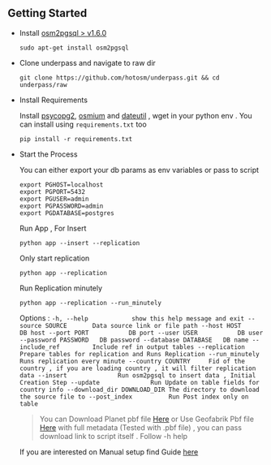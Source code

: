 ## Getting Started 

- Install [osm2pgsql > v1.6.0](https://osm2pgsql.org/doc/install.html)
    ```
    sudo apt-get install osm2pgsql
    ```
- Clone underpass and navigate to raw dir
    ```
    git clone https://github.com/hotosm/underpass.git && cd underpass/raw
    ```

- Install Requirements

    Install [psycopg2](https://pypi.org/project/psycopg2/), [osmium](https://pypi.org/project/osmium/) and [dateutil](https://pypi.org/project/python-dateutil/) , wget in your python env . You can install using ```requirements.txt``` too 

    ```
    pip install -r requirements.txt
    ```

 - Start the Process

    You can either export your db params as env variables or pass to script 
    ```
    export PGHOST=localhost
    export PGPORT=5432
    export PGUSER=admin
    export PGPASSWORD=admin
    export PGDATABASE=postgres
    ```
    Run App , For Insert 
    ```
    python app --insert --replication
    ```

    Only start replication 

    ```
    python app --replication
    ```
    Run Replication minutely 
    ```
    python app --replication --run_minutely
    ```

    Options : 
        ```
        -h, --help            show this help message and exit
        --source SOURCE       Data source link or file path
        --host HOST           DB host
        --port PORT           DB port
        --user USER           DB user
        --password PASSWORD   DB password
        --database DATABASE   DB name
        --include_ref         Include ref in output tables
        --replication         Prepare tables for replication and Runs Replication
        --run_minutely        Runs replication every minute
        --country COUNTRY     Fid of the country , if you are loading country , it will filter replication data
        --insert              Run osm2pgsql to insert data , Initial Creation Step
        --update              Run Update on table fields for country info
        --download_dir DOWNLOAD_DIR
                                The directory to download the source file to
        --post_index          Run Post index only on table
        ```


    >You can Download Planet pbf file [Here](https://planet.osm.org/pbf/) or Use Geofabrik Pbf file [Here](https://osm-internal.download.geofabrik.de/index.html) with full metadata (Tested with .pbf file) , you can pass download link to script itself . Follow -h help

    If you are interested on Manual setup find Guide [here](./Manual.md) 
